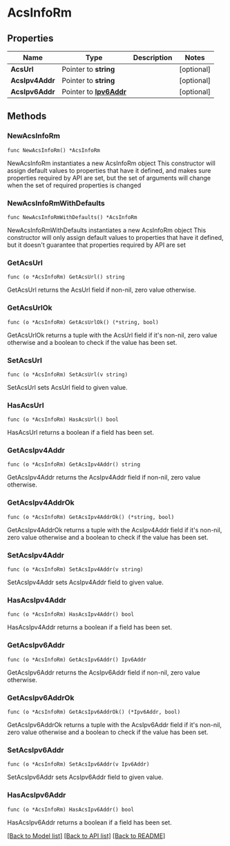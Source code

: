 # AcsInfoRm

## Properties

Name | Type | Description | Notes
------------ | ------------- | ------------- | -------------
**AcsUrl** | Pointer to **string** |  | [optional] 
**AcsIpv4Addr** | Pointer to **string** |  | [optional] 
**AcsIpv6Addr** | Pointer to [**Ipv6Addr**](Ipv6Addr.md) |  | [optional] 

## Methods

### NewAcsInfoRm

`func NewAcsInfoRm() *AcsInfoRm`

NewAcsInfoRm instantiates a new AcsInfoRm object
This constructor will assign default values to properties that have it defined,
and makes sure properties required by API are set, but the set of arguments
will change when the set of required properties is changed

### NewAcsInfoRmWithDefaults

`func NewAcsInfoRmWithDefaults() *AcsInfoRm`

NewAcsInfoRmWithDefaults instantiates a new AcsInfoRm object
This constructor will only assign default values to properties that have it defined,
but it doesn't guarantee that properties required by API are set

### GetAcsUrl

`func (o *AcsInfoRm) GetAcsUrl() string`

GetAcsUrl returns the AcsUrl field if non-nil, zero value otherwise.

### GetAcsUrlOk

`func (o *AcsInfoRm) GetAcsUrlOk() (*string, bool)`

GetAcsUrlOk returns a tuple with the AcsUrl field if it's non-nil, zero value otherwise
and a boolean to check if the value has been set.

### SetAcsUrl

`func (o *AcsInfoRm) SetAcsUrl(v string)`

SetAcsUrl sets AcsUrl field to given value.

### HasAcsUrl

`func (o *AcsInfoRm) HasAcsUrl() bool`

HasAcsUrl returns a boolean if a field has been set.

### GetAcsIpv4Addr

`func (o *AcsInfoRm) GetAcsIpv4Addr() string`

GetAcsIpv4Addr returns the AcsIpv4Addr field if non-nil, zero value otherwise.

### GetAcsIpv4AddrOk

`func (o *AcsInfoRm) GetAcsIpv4AddrOk() (*string, bool)`

GetAcsIpv4AddrOk returns a tuple with the AcsIpv4Addr field if it's non-nil, zero value otherwise
and a boolean to check if the value has been set.

### SetAcsIpv4Addr

`func (o *AcsInfoRm) SetAcsIpv4Addr(v string)`

SetAcsIpv4Addr sets AcsIpv4Addr field to given value.

### HasAcsIpv4Addr

`func (o *AcsInfoRm) HasAcsIpv4Addr() bool`

HasAcsIpv4Addr returns a boolean if a field has been set.

### GetAcsIpv6Addr

`func (o *AcsInfoRm) GetAcsIpv6Addr() Ipv6Addr`

GetAcsIpv6Addr returns the AcsIpv6Addr field if non-nil, zero value otherwise.

### GetAcsIpv6AddrOk

`func (o *AcsInfoRm) GetAcsIpv6AddrOk() (*Ipv6Addr, bool)`

GetAcsIpv6AddrOk returns a tuple with the AcsIpv6Addr field if it's non-nil, zero value otherwise
and a boolean to check if the value has been set.

### SetAcsIpv6Addr

`func (o *AcsInfoRm) SetAcsIpv6Addr(v Ipv6Addr)`

SetAcsIpv6Addr sets AcsIpv6Addr field to given value.

### HasAcsIpv6Addr

`func (o *AcsInfoRm) HasAcsIpv6Addr() bool`

HasAcsIpv6Addr returns a boolean if a field has been set.


[[Back to Model list]](../README.md#documentation-for-models) [[Back to API list]](../README.md#documentation-for-api-endpoints) [[Back to README]](../README.md)


